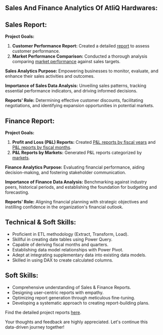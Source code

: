 ## Sales And Finance Analytics Of AtliQ Hardwares:

## Sales Report:

**Project Goals:**

1. **Customer Performance Report:** Created a detailed [report](https://github.com/Bhagwati-hash/Sales-and-Finance-analytics-of-AtliQ-Hardwares/blob/main/Customer%20performance%20report.pdf) to assess customer performance.
2. **Market Performance Comparison:** Conducted a thorough analysis comparing [market performance](https://github.com/Bhagwati-hash/Sales-and-Finance-analytics-of-AtliQ-Hardwares/blob/main/market%20performance%20vs%20target.pdf) against sales targets.

**Sales Analytics Purpose:** Empowering businesses to monitor, evaluate, and enhance their sales activities and outcomes.

**Importance of Sales Data Analysis:** Unveiling sales patterns, tracking essential performance indicators, and driving informed decisions.

**Reports' Role:** Determining effective customer discounts, facilitating negotiations, and identifying expansion opportunities in potential markets.

## Finance Report:

**Project Goals:**

1. **Profit and Loss (P&L) Reports:** Created [P&L reports by fiscal years](https://github.com/Bhagwati-hash/Sales-and-Finance-analytics-of-AtliQ-Hardwares/blob/main/P%20%26%20L%20Statement%20by%20Fiscal%20Year.pdf) and [P&L reports by fiscal months](https://github.com/Bhagwati-hash/Sales-and-Finance-analytics-of-AtliQ-Hardwares/blob/main/P%20%26%20L%20%20By%20Fiscal%20Months.pdf).
2. **P&L Reports by Markets:** Generated P&L reports categorized by [markets](https://github.com/Bhagwati-hash/Sales-and-Finance-analytics-of-AtliQ-Hardwares/blob/main/P%20%26%20L%20By%20Market.pdf).

**Finance Analytics Purpose:** Evaluating financial performance, aiding decision-making, and fostering stakeholder communication.

**Importance of Finance Data Analysis:** Benchmarking against industry peers, historical periods, and establishing the foundation for budgeting and forecasting.

**Reports' Role:** Aligning financial planning with strategic objectives and instilling confidence in the organization's financial outlook.

## Technical & Soft Skills:

- Proficient in ETL methodology (Extract, Transform, Load).
- Skillful in creating date tables using Power Query.
- Capable of deriving fiscal months and quarters.
- Establishing data model relationships with Power Pivot.
- Adept at integrating supplementary data into existing data models.
- Skilled in using DAX to create calculated columns.

## Soft Skills:

- Comprehensive understanding of Sales & Finance Reports.
- Designing user-centric reports with empathy.
- Optimizing report generation through meticulous fine-tuning.
- Developing a systematic approach to creating report-building plans.

Find the detailed project reports [here](https://github.com/Bhagwati-hash/Sales-and-Finance-analytics-of-AtliQ-Hardwares).

Your thoughts and feedback are highly appreciated. Let's continue this data-driven journey together!


